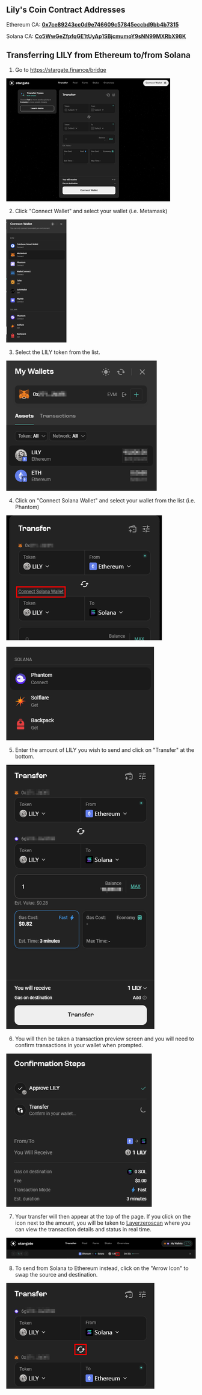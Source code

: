 ## Lily's Coin Contract Addresses

Ethereum CA: [**0x7ce89243cc0d9e746609c57845eccbd9bb4b7315**](https://etherscan.io/token/0x7ce89243cc0d9e746609c57845eccbd9bb4b7315)

Solana CA: [**Co5WwGeZfpfqGE1tUyAp1SBjcmumoY9sNN99MXRbX98K**](https://solscan.io/token/Co5WwGeZfpfqGE1tUyAp1SBjcmumoY9sNN99MXRbX98K)

## Transferring LILY from Ethereum to/from Solana

1. Go to https://stargate.finance/bridge

[![](images/stargate-1_sm.png)](images/stargate-1.png)

2. Click "Connect Wallet" and select your wallet (i.e. Metamask)

[![](images/stargate-2_sm.png)](images/stargate-2.png)

3. Select the LILY token from the list.

![](images/stargate-3.png)

4. Click on "Connect Solana Wallet" and select your wallet from the list (i.e. Phantom)

![](images/stargate-4.png)

![](images/stargate-4b.png)

5. Enter the amount of LILY you wish to send and click on "Transfer" at the bottom.

![](images/stargate-5.png)

6. You will then be taken a transaction preview screen and you will need to confirm transactions in your wallet when prompted.

![](images/stargate-6.png)

7. Your transfer will then appear at the top of the page. If you click on the icon next to the amount, you will be taken to [Layerzeroscan](https://layerzeroscan.com/) where you can view the transaction details and status in real time.

![](images/stargate-7.png)

8. To send from Solana to Ethereum instead, click on the "Arrow Icon" to swap the source and destination.

![](images/stargate-8.png)

